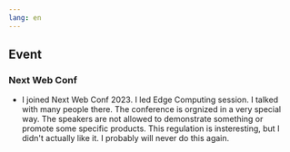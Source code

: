 ```yaml
---
lang: en
---
```


## Event

### Next Web Conf

- I joined Next Web Conf 2023. I led Edge Computing session. I talked with many people there. The conference is orgnized in a very special way. The speakers are not allowed to demonstrate something or promote some specific products. This regulation is insteresting, but I didn't actually like it. I probably will never do this again.
